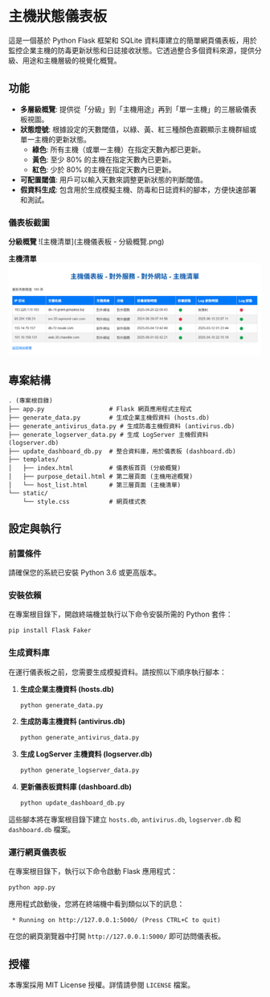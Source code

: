 # 主機狀態儀表板

這是一個基於 Python Flask 框架和 SQLite 資料庫建立的簡單網頁儀表板，用於監控企業主機的防毒更新狀態和日誌接收狀態。它透過整合多個資料來源，提供分級、用途和主機層級的視覺化概覽。

## 功能

- **多層級概覽**: 提供從「分級」到「主機用途」再到「單一主機」的三層級儀表板視圖。
- **狀態燈號**: 根據設定的天數閾值，以綠、黃、紅三種顏色直觀顯示主機群組或單一主機的更新狀態。
  - **綠色**: 所有主機（或單一主機）在指定天數內都已更新。
  - **黃色**: 至少 80% 的主機在指定天數內已更新。
  - **紅色**: 少於 80% 的主機在指定天數內已更新。
- **可配置閾值**: 用戶可以輸入天數來調整更新狀態的判斷閾值。
- **假資料生成**: 包含用於生成模擬主機、防毒和日誌資料的腳本，方便快速部署和測試。

### 儀表板截圖

**分級概覽**
![主機清單](主機儀表板 - 分級概覽.png)

**主機清單**
![主機清單](主機清單.png)

## 專案結構

```
. (專案根目錄)
├── app.py                  # Flask 網頁應用程式主程式
├── generate_data.py        # 生成企業主機假資料 (hosts.db)
├── generate_antivirus_data.py # 生成防毒主機假資料 (antivirus.db)
├── generate_logserver_data.py # 生成 LogServer 主機假資料 (logserver.db)
├── update_dashboard_db.py  # 整合資料庫，用於儀表板 (dashboard.db)
├── templates/
│   ├── index.html          # 儀表板首頁 (分級概覽)
│   ├── purpose_detail.html # 第二層頁面 (主機用途概覽)
│   └── host_list.html      # 第三層頁面 (主機清單)
└── static/
    └── style.css           # 網頁樣式表
```

## 設定與執行

### 前置條件

請確保您的系統已安裝 Python 3.6 或更高版本。

### 安裝依賴

在專案根目錄下，開啟終端機並執行以下命令安裝所需的 Python 套件：

```bash
pip install Flask Faker
```

### 生成資料庫

在運行儀表板之前，您需要生成模擬資料。請按照以下順序執行腳本：

1.  **生成企業主機資料 (hosts.db)**
    ```bash
    python generate_data.py
    ```

2.  **生成防毒主機資料 (antivirus.db)**
    ```bash
    python generate_antivirus_data.py
    ```

3.  **生成 LogServer 主機資料 (logserver.db)**
    ```bash
    python generate_logserver_data.py
    ```

4.  **更新儀表板資料庫 (dashboard.db)**
    ```bash
    python update_dashboard_db.py
    ```

這些腳本將在專案根目錄下建立 `hosts.db`, `antivirus.db`, `logserver.db` 和 `dashboard.db` 檔案。

### 運行網頁儀表板

在專案根目錄下，執行以下命令啟動 Flask 應用程式：

```bash
python app.py
```

應用程式啟動後，您將在終端機中看到類似以下的訊息：

```
 * Running on http://127.0.0.1:5000/ (Press CTRL+C to quit)
```

在您的網頁瀏覽器中打開 `http://127.0.0.1:5000/` 即可訪問儀表板。

## 授權

本專案採用 MIT License 授權。詳情請參閱 `LICENSE` 檔案。
